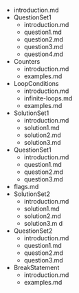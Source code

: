 - introduction.md
- QuestionSet1
  - introduction.md
  - question1.md
  - question2.md
  - question3.md
  - question4.md
- Counters
  - introduction.md
  - examples.md
- LoopConditions
  - introduction.md
  - infinite-loops.md
  - examples.md
- SolutionSet1
  - introduction.md
  - solution1.md
  - solution2.md
  - solution3.md
- QuestionSet1
  - introduction.md
  - question1.md
  - question2.md
  - question3.md
- flags.md
- SolutionSet2
  - introduction.md
  - solution1.md
  - solution2.md
  - solution3.m d
- QuestionSet2
  - introduction.md
  - question1.md
  - question2.md
  - question3.md
- BreakStatement
  - introduction.md
  - examples.md
